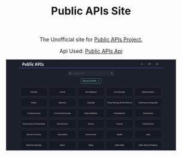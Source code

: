 <div align="center">
    <h1>Public APIs Site</h1>
</div>

<br />

<div align="center">
    <p>The Unofficial site for <a href="https://github.com/public-apis/public-apis/">Public APIs Project.</a></p>
  <p>Api Used: <a href="https://github.com/davemachado/public-api">Public APIs Api</a></p>
</div>

<div align="center">
<img src="public/HomePage.png" alt="Home Page" width="90%"/>
</div>

